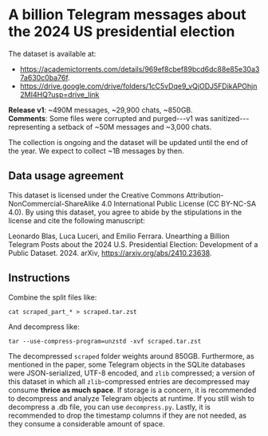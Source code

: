 # A billion Telegram messages about the 2024 US presidential election
The dataset is available at:
* https://academictorrents.com/details/969ef8cbef89bcd6dc88e85e30a37a630c0ba76f.
* https://drive.google.com/drive/folders/1cC5vDqe9_vQjODJ5FDikAPOhjn2MI4HQ?usp=drive_link


**Release v1**: ~490M messages, ~29,900 chats, ~850GB.
<br>
**Comments**: Some files were corrupted and purged---v1 was sanitized---representing a setback of ~50M messages and ~3,000 chats.

The collection is ongoing and the dataset will be updated until the end of the year. We expect to collect ~1B messages by then.

## Data usage agreement
This dataset is licensed under the Creative Commons Attribution-NonCommercial-ShareAlike 4.0 International Public License (CC BY-NC-SA 4.0). By using this dataset, you agree to abide by the stipulations in the license and cite the following manuscript:

Leonardo Blas, Luca Luceri, and Emilio Ferrara. Unearthing a Billion Telegram Posts about the 2024 U.S. Presidential Election: Development of a Public Dataset. 2024. arXiv, https://arxiv.org/abs/2410.23638. 

## Instructions
Combine the split files like:
```
cat scraped_part_* > scraped.tar.zst
```
And decompress like:
```
tar --use-compress-program=unzstd -xvf scraped.tar.zst
```

The decompressed `scraped` folder weights around 850GB. Furthermore, as mentioned in the paper, some Telegram objects in the SQLite databases were JSON-serialized, UTF-8 encoded, and `zlib` compressed; a version of this dataset in which all `zlib`-compressed entries are decompressed may consume **thrice as much space**. If storage is a concern, it is recommended to decompress and analyze Telegram objects at runtime. If you still wish to decompress a .db file, you can use `decompress.py`. Lastly, it is recommended to drop the timestamp columns if they are not needed, as they consume a considerable amount of space.
